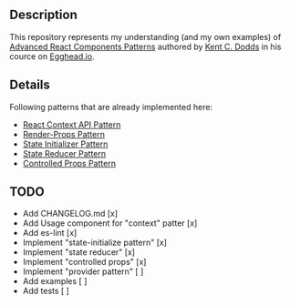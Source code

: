 ## Description

This repository represents my understanding (and my own examples) of [Advanced React Components Patterns](https://egghead.io/courses/advanced-react-component-patterns) authored by [Kent C. Dodds](https://kentcdodds.com/) in his cource on [Egghead.io](https://egghead.io).

## Details

Following patterns that are already implemented here:

-   [React Context API Pattern](/patterns/context.jsx)
-   [Render-Props Pattern](/patterns/render-props.jsx)
-   [State Initializer Pattern](/patterns/state-initializer.jsx)
-   [State Reducer Pattern](/patterns/state-reducer.jsx)
-   [Controlled Props Pattern](/patterns/controlled-props.jsx)

## TODO

-   Add CHANGELOG.md [x]
-   Add Usage component for "context" patter [x]
-   Add es-lint [x]
-   Implement "state-initialize pattern" [x]
-   Implement "state reducer" [x]
-   Implement "controlled props" [x]
-   Implement "provider pattern" [ ]
-   Add examples [ ]
-   Add tests [ ]

